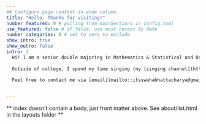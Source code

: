 ```yaml
---
## Configure page content in wide column
title: "Hello. Thanks for visiting!" 
number_featured: 0 # pulling from mainSections in config.toml
use_featured: false # if false, use most recent by date
number_categories: 0 # set to zero to exclude
show_intro: true
show_outro: false
intro: |
  Hi! I am a senior double majoring in Mathematics & Statistical and Data Sciences at Smith College, a historically all women's college in Northampton, Massachusetts. I enjoy learning about data science, statistics, application of mathematical methods, quantitative research, and machine learning methods, among other things. You can learn more about my projects by visiting the [projects](/project/) tab or viewing my [GitHub profile](https://github.com/Swaha294). 
  
  Outside of college, I spend my time singing (my [singing channel](https://www.instagram.com/swa_laalaalaa/)), making LEGO models, reading, learning new instruments, and learning new things.
  
  Feel free to contact me via [email](mailto::itsswahabhattacharya@gmail.com) or on [LinkedIn](https://www.linkedin.com/in/swaha294/)!


---
```


** index doesn't contain a body, just front matter above.
See about/list.html in the layouts folder **